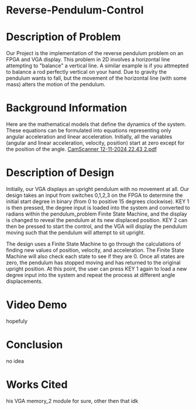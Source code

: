  # Reverse-Pendulum-Control

# Description of Problem
Our Project is the implementation of the reverse pendulum problem on an FPGA and VGA display. This problem in 2D involves a horizontal line attempting to "balance" a vertical line. A similar example is if you attmepted to balance a rod perfectly vertical on your hand. Due to gravity the pendulum wants to fall, but the movement of the horizontal line (with some mass) alters the motion of the pendulum. 

# Background Information 

Here are the mathematical models that define the dynamics of the system. These equations can be formulated into equations representing only angular acceleration and linear acceleration. Initially, all the variables (angular and linear acceleration, velocity, position) start at zero except for the position of the angle. 
[CamScanner 12-11-2024 22.43 2.pdf](https://github.com/user-attachments/files/18105222/CamScanner.12-11-2024.22.43.2.pdf)

# Description of Design 
Initially, our VGA displays an upright pendulum with no movement at all. Our design takes an input from switches 0,1,2,3 on the FPGA to determine the initial start degree in binary (from 0 to positive 15 degrees clockwise). KEY 1 is then pressed, the degree input is loaded into the system and converted to radians within the pendulum_problem Finite State Machine, and the display is changed to reveal the pendulum at its new displaced position. KEY 2 can then be pressed to start the control, and the VGA will display the pendulum moving such that the pendulum will attempt to sit upright. 

The design uses a Finite State Machine to go through the calculations of finding new values of position, velocity, and acceleration. The Finite State Machine will also check each state to see if they are 0. Once all states are zero, the pendulum has stopped moving and has returned to the original upright position. At this point, the user can press KEY 1 again to load a new degree input into the system and repeat the process at different angle displacements. 
# Video Demo 
hopefuly 
# Conclusion 
no idea 
# Works Cited 
his VGA memory_2 module for sure, other then that idk 


